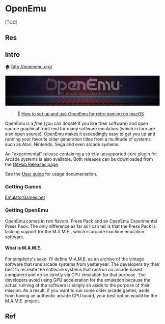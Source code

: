 # OpenEmu

[TOC]



## Res



## Intro
🏠 http://openemu.org/

![OpenEmu Logo](../../../../../../../Assets/Pics/687474703a2f2f692e696d6775722e636f6d2f4930764363456a2e706e67.png)

> 🔗 [How to set up and use OpenEmu for retro gaming on macOS](https://www.imore.com/how-set-and-use-openemu-retro-gaming-macos)

OpenEmu is a *free* (you can donate if you like their software) and open source graphical front end for many software emulators (which in turn are also open source). OpenEmu makes it exceedingly easy to get you up and running your favorite older generation titles from a multitude of systems such as Atari, Nintendo, Sega and even arcade systems.

An "experimental" release containing a strictly unsupported core plugin for Arcade systems is also available. Both releases can be downloaded from the [GitHub Releases page](https://github.com/OpenEmu/OpenEmu/releases).

See the [User guide](https://github.com/OpenEmu/OpenEmu/wiki/User-guide) for usage documentation.

### Getting Games
[EmulatorGames.net](https://www.emulatorgames.net)


### Getting OpenEmu
OpenEmu comes in two flavors. Press Pack and an OpenEmu Experimental Press Pack. The only difference as far as I can tell is that the Press Pack is lacking support for the M.A.M.E., which is arcade machine emulation software.

#### What is M.A.M.E.
For simplicity's sake, I'll define M.A.M.E. as an archive of the vintage software that runs arcade systems from yesteryear. The developers try their best to recreate the software systems that ran/run on arcade based computers and do so strictly via CPU emulation for that purpose. The developers avoid using GPU acceleration for the emulation because the actual running of the software is simply an aside to the purpose of their mission. As a result, if you want to run some older arcade games, aside from having an authentic arcade CPU board, your best option would be the M.A.M.E. project.



## Ref
[OpenEmu Keyboard Controls not working!]: https://www.reddit.com/r/OpenEmu/comments/uubsb1/openemu_keyboard_controls_not_working/?utm_source=share&utm_medium=web2x&context=3

[How to Play Retro Games on Your Modern Mac With OpenEmu]: https://www.pcmag.com/how-to/how-to-play-retro-games-on-your-modern-mac-with-openemu


